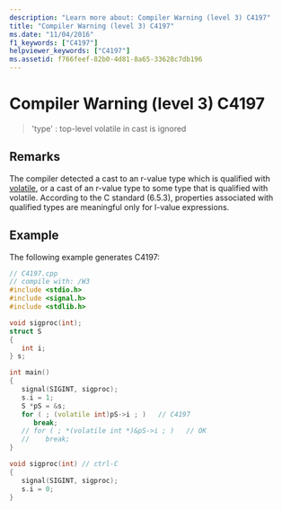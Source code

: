 ```yaml
---
description: "Learn more about: Compiler Warning (level 3) C4197"
title: "Compiler Warning (level 3) C4197"
ms.date: "11/04/2016"
f1_keywords: ["C4197"]
helpviewer_keywords: ["C4197"]
ms.assetid: f766feef-82b0-4d81-8a65-33628c7db196
---
```

# Compiler Warning (level 3) C4197

> 'type' : top-level volatile in cast is ignored

## Remarks

The compiler detected a cast to an r-value type which is qualified with [volatile](../../cpp/volatile-cpp.md), or a cast of an r-value type to some type that is qualified with volatile. According to the C standard (6.5.3), properties associated with qualified types are meaningful only for l-value expressions.

## Example

The following example generates C4197:

```cpp
// C4197.cpp
// compile with: /W3
#include <stdio.h>
#include <signal.h>
#include <stdlib.h>

void sigproc(int);
struct S
{
   int i;
} s;

int main()
{
   signal(SIGINT, sigproc);
   s.i = 1;
   S *pS = &s;
   for ( ; (volatile int)pS->i ; )   // C4197
      break;
   // for ( ; *(volatile int *)&pS->i ; )   // OK
   //    break;
}

void sigproc(int) // ctrl-C
{
   signal(SIGINT, sigproc);
   s.i = 0;
}
```
